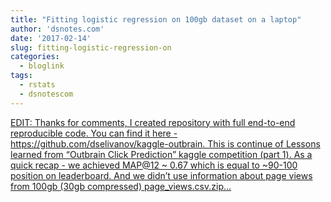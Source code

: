 ```yaml
---
title: "Fitting logistic regression on 100gb dataset on a laptop"
author: 'dsnotes.com'
date: '2017-02-14'
slug: fitting-logistic-regression-on
categories:
  - bloglink
tags:
  - rstats
  - dsnotescom
---
```


[EDIT: Thanks for comments, I created repository with full end-to-end reproducible code. You can find it here - https://github.com/dselivanov/kaggle-outbrain. This is continue of Lessons learned from “Outbrain Click Prediction” kaggle competition (part 1). As a quick recap - we achieved MAP@12 ~ 0.67 which is equal to ~90-100 position on leaderboard. And we didn’t use information about page views from 100gb (30gb compressed) page_views.csv.zip...<click to read more>](http://dsnotes.com/post/2017-02-07-large-data-feature-hashing-and-online-learning-part-2/)


